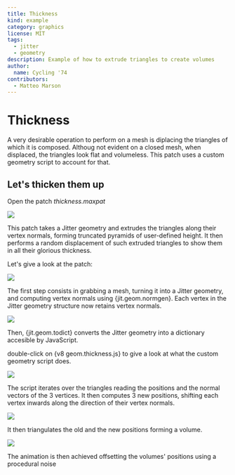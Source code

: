 ```yaml
---
title: Thickness
kind: example
category: graphics
license: MIT
tags:
  - jitter
  - geometry
description: Example of how to extrude triangles to create volumes
author:
  name: Cycling '74
contributors:
  - Matteo Marson
---
```


# Thickness

A very desirable operation to perform on a mesh is diplacing the triangles of which it is composed. Althoug not evident on a closed mesh, when displaced, the triangles look flat and volumeless. This patch uses a custom geometry script to account for that.

## Let's thicken them up

Open the patch *thickness.maxpat*

![](./images/geom-thickness_001.gif)

This patch takes a Jitter geometry and extrudes the triangles along their vertex normals, forming truncated pyramids of user-defined height. It then performs a random displacement of such extruded triangles to show them in all their glorious thickness.

Let's give a look at the patch:

![](./images/geom-thickness_002.png)

The first step consists in grabbing a mesh, turning it into a Jitter geometry, and computing vertex normals using {jit.geom.normgen}. Each vertex in the Jitter geometry structure now retains vertex normals.

![](./images/geom-thickness_003.png)

Then, {jit.geom.todict} converts the Jitter geometry into a dictionary accesible by JavaScript.

double-click on {v8 geom.thickness.js} to give a look at what the custom geometry script does.

![](./images/geom-thickness_004.png)

The script iterates over the triangles reading the positions and the normal vectors of the 3 vertices. It then computes 3 new positions, shifting each vertex inwards along the direction of their vertex normals.

![](./images/geom-thickness_005.png)

It then triangulates the old and the new positions forming a volume. 

![](./images/geom-thickness_006.png)

The animation is then achieved offsetting the volumes' positions using a procedural noise